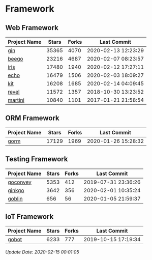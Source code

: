 # Framework

## Web Framework

| Project Name | Stars | Forks | Last Commit |
| ------------ | ----- | ----- | ----------- |
| [gin](https://github.com/gin-gonic/gin) | 35365 | 4070 | 2020-02-13 12:23:29 |
| [beego](https://github.com/astaxie/beego) | 23216 | 4687 | 2020-02-07 08:23:57 |
| [iris](https://github.com/kataras/iris) | 17480 | 1940 | 2020-02-12 17:27:11 |
| [echo](https://github.com/labstack/echo) | 16479 | 1506 | 2020-02-03 18:09:27 |
| [kit](https://github.com/go-kit/kit) | 16208 | 1685 | 2020-02-14 04:09:45 |
| [revel](https://github.com/revel/revel) | 11572 | 1357 | 2018-10-30 13:23:52 |
| [martini](https://github.com/go-martini/martini) | 10840 | 1101 | 2017-01-21 21:58:54 |

## ORM Framework

| Project Name | Stars | Forks | Last Commit |
| ------------ | ----- | ----- | ----------- |
| [gorm](https://github.com/jinzhu/gorm) | 17129 | 1969 | 2020-01-26 15:28:32 |

## Testing Framework

| Project Name | Stars | Forks | Last Commit |
| ------------ | ----- | ----- | ----------- |
| [goconvey](https://github.com/smartystreets/goconvey) | 5353 | 412 | 2019-07-31 23:36:26 |
| [ginkgo](https://github.com/onsi/ginkgo) | 3642 | 356 | 2020-02-01 10:35:24 |
| [goblin](https://github.com/franela/goblin) | 656 | 56 | 2020-01-05 21:59:37 |

## IoT Framework

| Project Name | Stars | Forks | Last Commit |
| ------------ | ----- | ----- | ----------- |
| [gobot](https://github.com/hybridgroup/gobot) | 6233 | 777 | 2019-10-15 17:19:34 |

*Update Date: 2020-02-15 00:01:05*